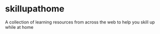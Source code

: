 # skillupathome
A collection of learning resources from across the web to help you skill up while at home
